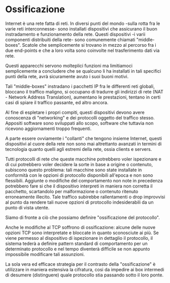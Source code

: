 # Ossificazione

Internet è una rete fatta di reti. In diversi punti del mondo -sulla rotta fra
le varie reti interconnesse- sono installati dispositivi che assicurano il
buon instradamento e funzionamento della rete. Questi dispositivi -i varii
componenti distribuiti della rete- sono comunemente chiamati "middle-boxes".
Scatole che semplicemente si trovano in mezzo al percorso fra i due end-points
e che a loro volta sono coinvolte nel trasferimento dati via rete.

Questi apparecchi servono molteplici funzioni ma limitiamoci semplicemente a
concludere che se qualcuno li ha installati in tali specifici punti della rete,
avrà sicuramente avuto i suoi buoni motivi. 

Tali "middle-boxes" instradano i pacchetti IP fra le differenti reti globali,
bloccano il traffico maligno, si occupano di tradurre gli indirizzi di rete
(NAT - Network Address Translation), aumentano le prestazioni, tentano in
certi casi di spiare il traffico passante, ed altro ancora.

Al fine di espletare i propri compiti, questi dispositivi devono avere
conoscenza di "networking" e dei protocolli oggetto del traffico stesso.
Appositi software sono sviluppati allo scopo, software che tuttavia non
ricevono aggiornamenti troppo frequenti.

A parte essere ovviamente i "collanti" che tengono insieme Internet, questi
dispositivi al cuore della rete non sono mai altrettanto avanzati in termini
di tecnologia quanto quelli agli estremi della rete, ossia clients e servers.

Tutti protocolli di rete che queste macchine potrebbero voler ispezionare e
di cui potrebbero voler decidere la sorte in base a origine o contenuto,
subiscono questo problema: tali macchine sono state installate in conformità
con le opzioni di protocollo disponibili all'epoca e non sono flessibili.
Aggiunte o modifiche del comportamento non note in precedenza potrebbero fare
si che il dispositivo interpreti in maniera non corretta il pacchetto,
scartandolo per malformazione o contenuto ritenuto erroneamente illecito.
Tale traffico subirebbe rallentamenti o drop improvvisi al punto da rendere
tali nuove opzioni di protocollo indesiderabili da un punto di vista utente.

Siamo di fronte a ciò che possiamo definire "ossificazione del protocollo".

Anche le modifiche al TCP soffrono di ossificazione: alcune delle nuove
opzioni TCP sono interpretate e bloccate in quanto sconosciute ai più.
Se viene permesso al dispositivo di ispezionare in dettaglio il protocollo,
il sistema tederà a definire pattern standard di comportamento per un
determinato protocollo e nel tempo diventerà difficile se non appunto
impossibile modificare tali assunzioni.

La sola vera ed efficace strategia per il contrasto della "ossificazione" è
utilizzare in maniera estensiva la cifratura, cosi da impedire ai box intermedi
di desumere (distinguere) quale protocollo stia passando sotto il loro ponte.
